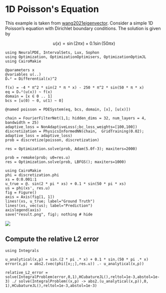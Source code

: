 # 1D Poisson's Equation

This example is taken from [wang2021eigenvector](@cite). Consider a simple 1D Poisson’s equation with Dirichlet boundary conditions. The solution is given by

```math
u(x)=\sin (2 \pi x)+0.1 \sin (50 \pi x)
```

```@example poisson
using NeuralPDE, IntervalSets, Lux, Sophon
using Optimization, OptimizationOptimisers, OptimizationOptimJL
using CairoMakie

@parameters x
@variables u(..)
Dₓ² = Differential(x)^2

f(x) = -4 * π^2 * sin(2 * π * x) - 250 * π^2 * sin(50 * π * x)
eq = Dₓ²(u(x)) ~ f(x)
domain = [x ∈ 0 .. 1]
bcs = [u(0) ~ 0, u(1) ~ 0]

@named poisson = PDESystem(eq, bcs, domain, [x], [u(x)])

chain = FourierFilterNet(1,1; hidden_dims = 32, num_layers = 4, bandwidth = 25)
adaptive_loss = NonAdaptiveLoss(;bc_loss_weights=[100,100])
discretization = PhysicsInformedNN(chain,  GridTraining(0.02); adaptive_loss = adaptive_loss)
prob = discretize(poisson, discretization)

res = Optimization.solve(prob, Adam(5.0f-3); maxiters=2000)

prob = remake(prob; u0=res.u)
res = Optimization.solve(prob, LBFGS(); maxiters=1000)

using CairoMakie
phi = discretization.phi
xs = 0:0.001:1
u_true = @. sin(2 * pi * xs) + 0.1 * sin(50 * pi * xs)
us = phi(xs', res.u)
fig = Figure()
axis = Axis(fig[1, 1])
lines!(xs, u_true; label="Ground Truth")
lines!(xs, vec(us); label="Prediction")
axislegend(axis)
save("result.png", fig); nothing # hide
```

![](result.png)

## Compute the relative L2 error

```@example poisson
using Integrals

u_analytical(x,p) = sin.(2 * pi .* x) + 0.1 * sin.(50 * pi .* x)
error(x,p) = abs2.(vec(phi([x;;],res.u)) .- u_analytical(x,p))

relative_L2_error = solve(IntegralProblem(error,0,1),HCubatureJL(),reltol=1e-3,abstol=1e-3) ./ solve(IntegralProblem((x,p) -> abs2.(u_analytical(x,p)),0, 1),HCubatureJL(),reltol=1e-3,abstol=1e-3)
```
